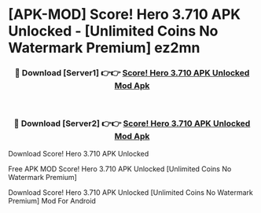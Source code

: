 # [APK-MOD] Score! Hero 3.710 APK Unlocked - [Unlimited Coins No Watermark Premium] ez2mn



<div align="center">
<h3>🔴 Download [Server1] 👉👉 <a href="https://momento.my/?title=Score!_Hero_3.710_APK_Unlocked">Score! Hero 3.710 APK Unlocked Mod Apk</a></h3><br>

<h3>🔴 Download [Server2] 👉👉 <a href="https://momento.my/?title=Score!_Hero_3.710_APK_Unlocked">Score! Hero 3.710 APK Unlocked Mod Apk</a></h3>
</div>



Download Score! Hero 3.710 APK Unlocked 

Free APK MOD Score! Hero 3.710 APK Unlocked [Unlimited Coins No Watermark Premium]

Download Score! Hero 3.710 APK Unlocked [Unlimited Coins No Watermark Premium] Mod For Android
